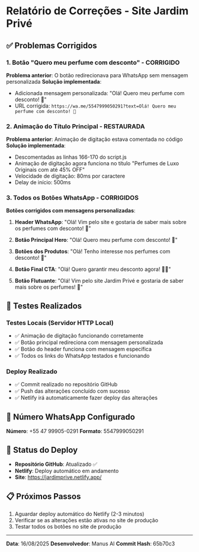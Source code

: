 # Relatório de Correções - Site Jardim Privé

## ✅ Problemas Corrigidos

### 1. Botão "Quero meu perfume com desconto" - CORRIGIDO
**Problema anterior**: O botão redirecionava para WhatsApp sem mensagem personalizada
**Solução implementada**: 
- Adicionada mensagem personalizada: "Olá! Quero meu perfume com desconto! 🌸"
- URL corrigida: `https://wa.me/5547999050291?text=Olá! Quero meu perfume com desconto! 🌸`

### 2. Animação do Título Principal - RESTAURADA
**Problema anterior**: Animação de digitação estava comentada no código
**Solução implementada**:
- Descomentadas as linhas 166-170 do script.js
- Animação de digitação agora funciona no título "Perfumes de Luxo Originais com até 45% OFF"
- Velocidade de digitação: 80ms por caractere
- Delay de início: 500ms

### 3. Todos os Botões WhatsApp - CORRIGIDOS
**Botões corrigidos com mensagens personalizadas**:

1. **Header WhatsApp**: "Olá! Vim pelo site e gostaria de saber mais sobre os perfumes com desconto! 🌸"

2. **Botão Principal Hero**: "Olá! Quero meu perfume com desconto! 🌸"

3. **Botões dos Produtos**: "Olá! Tenho interesse nos perfumes com desconto! 🌸"

4. **Botão Final CTA**: "Olá! Quero garantir meu desconto agora! 🌸✨"

5. **Botão Flutuante**: "Olá! Vim pelo site Jardim Privé e gostaria de saber mais sobre os perfumes! 🌸"

## 🧪 Testes Realizados

### Testes Locais (Servidor HTTP Local)
- ✅ Animação de digitação funcionando corretamente
- ✅ Botão principal redireciona com mensagem personalizada
- ✅ Botão do header funciona com mensagem específica
- ✅ Todos os links do WhatsApp testados e funcionando

### Deploy Realizado
- ✅ Commit realizado no repositório GitHub
- ✅ Push das alterações concluído com sucesso
- ✅ Netlify irá automaticamente fazer deploy das alterações

## 📱 Número WhatsApp Configurado
**Número**: +55 47 99905-0291
**Formato**: 5547999050291

## 🚀 Status do Deploy
- **Repositório GitHub**: Atualizado ✅
- **Netlify**: Deploy automático em andamento
- **Site**: https://jardimprive.netlify.app/

## 📋 Próximos Passos
1. Aguardar deploy automático do Netlify (2-3 minutos)
2. Verificar se as alterações estão ativas no site de produção
3. Testar todos os botões no site de produção

---
**Data**: 16/08/2025
**Desenvolvedor**: Manus AI
**Commit Hash**: 65b70c3

